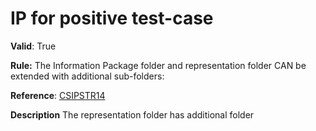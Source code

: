 # IP for positive test-case

**Valid**:  True

**Rule:**  The Information Package folder and representation folder CAN be extended with additional sub-folders:

**Reference**: [CSIPSTR14](https://dilcisboard.github.io/E-ARK-CSIP/specification/implementation/structure/#CSIPSTR14)

**Description** The representation folder has additional folder